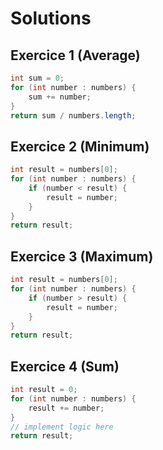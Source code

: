 # Solutions

## Exercice 1 (Average)

```java
int sum = 0;
for (int number : numbers) {
    sum += number;
}
return sum / numbers.length;
```

## Exercice 2 (Minimum)

```java
int result = numbers[0];
for (int number : numbers) {
    if (number < result) {
        result = number;
    }
}       
return result;
```

## Exercice 3 (Maximum)

```java
int result = numbers[0];
for (int number : numbers) {
    if (number > result) {
        result = number;
    }
}
return result;
``` 

## Exercice 4 (Sum)

```java
int result = 0;
for (int number : numbers) {
    result += number;
}
// implement logic here
return result;
```